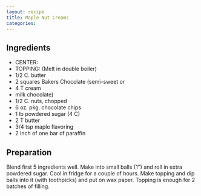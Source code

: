 ```yaml
---
layout: recipe
title: Maple Nut Creams
categories:
---
```


## Ingredients

- CENTER:
- TOPPING: (Melt in double boiler)
- 1/2 C. butter
- 2 squares Bakers Chocolate (semi-sweet or
- 4 T cream
- milk chocolate)
- 1/2 C. nuts, chopped
- 6 oz. pkg. chocolate chips
- 1 lb powdered sugar (4 C)
- 2 T butter
- 3/4 tsp maple flavoring
- 2 inch of one bar of paraffin

## Preparation

Blend first 5 ingredients well.  Make into small balls (1") and roll in extra powdered sugar.  Cool in fridge for a couple of hours.  Make topping and dip balls into it (with toothpicks) and put on wax paper.  Topping is enough for 2 batches of filling.